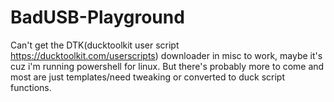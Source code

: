 # BadUSB-Playground
Can't get the DTK(ducktoolkit user script https://ducktoolkit.com/userscripts) downloader in misc to work, maybe it's cuz i'm running powershell for linux. But there's probably more to come and most are just templates/need tweaking or converted to duck script functions.
